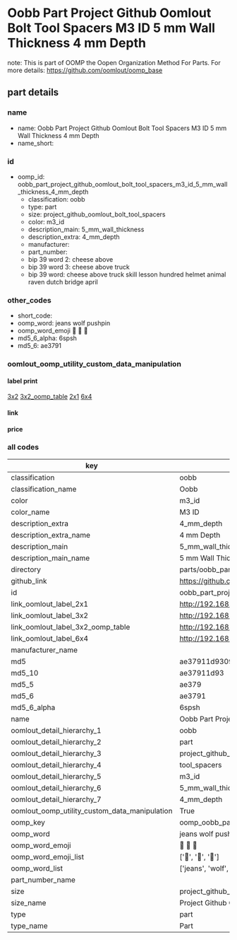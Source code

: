 # Oobb Part Project Github Oomlout Bolt Tool Spacers M3 ID 5 mm Wall Thickness 4 mm Depth  

note: This is part of OOMP the Oopen Organization Method For Parts. For more details: https://github.com/oomlout/oomp_base

##  part details
  







### name
* name: Oobb Part Project Github Oomlout Bolt Tool Spacers M3 ID 5 mm Wall Thickness 4 mm Depth
* name_short: 
### id
* oomp_id: oobb_part_project_github_oomlout_bolt_tool_spacers_m3_id_5_mm_wall_thickness_4_mm_depth
  * classification: oobb
  * type: part
  * size: project_github_oomlout_bolt_tool_spacers
  * color: m3_id
  * description_main: 5_mm_wall_thickness
  * description_extra: 4_mm_depth
  * manufacturer: 
  * part_number: 
  * bip 39 word 2: cheese above
  * bip 39 word 3: cheese above truck
  * bip 39 word: cheese above truck skill lesson hundred helmet animal raven dutch bridge april

### other_codes
* short_code: 
* oomp_word: jeans wolf pushpin
* oomp_word_emoji :jeans: :wolf: :pushpin:
* md5_6_alpha: 6spsh
* md5_6: ae3791






### oomlout_oomp_utility_custom_data_manipulation
#### label print
[3x2](http://192.168.1.245:1112/?label=oomp%206spsh)
[3x2_oomp_table](http://192.168.1.108:1112/?label=oomp%206spsh)
[2x1](http://192.168.1.242:1112/?label=oomp%206spsh)
[6x4](http://192.168.1.55:1112/?label=oomp%206spsh)    

#### link

                              

#### price







### all codes 
| key | value |  
| --- | --- |  
| classification | oobb |  
| classification_name | Oobb |  
| color | m3_id |  
| color_name | M3 ID |  
| description_extra | 4_mm_depth |  
| description_extra_name | 4 mm Depth |  
| description_main | 5_mm_wall_thickness |  
| description_main_name | 5 mm Wall Thickness |  
| directory | parts/oobb_part_project_github_oomlout_bolt_tool_spacers_m3_id_5_mm_wall_thickness_4_mm_depth |  
| github_link | https://github.com/oomlout/oomlout_oomp_part_src/tree/main/parts/oobb_part_project_github_oomlout_bolt_tool_spacers_m3_id_5_mm_wall_thickness_4_mm_depth |  
| id | oobb_part_project_github_oomlout_bolt_tool_spacers_m3_id_5_mm_wall_thickness_4_mm_depth |  
| link_oomlout_label_2x1 | http://192.168.1.242:1112/?label=oomp%206spsh |  
| link_oomlout_label_3x2 | http://192.168.1.245:1112/?label=oomp%206spsh |  
| link_oomlout_label_3x2_oomp_table | http://192.168.1.108:1112/?label=oomp%206spsh |  
| link_oomlout_label_6x4 | http://192.168.1.55:1112/?label=oomp%206spsh |  
| manufacturer_name |  |  
| md5 | ae37911d93090d5dbcc03ca7d2402139 |  
| md5_10 | ae37911d93 |  
| md5_5 | ae379 |  
| md5_6 | ae3791 |  
| md5_6_alpha | 6spsh |  
| name | Oobb Part Project Github Oomlout Bolt Tool Spacers M3 ID 5 mm Wall Thickness 4 mm Depth |  
| oomlout_detail_hierarchy_1 | oobb |  
| oomlout_detail_hierarchy_2 | part |  
| oomlout_detail_hierarchy_3 | project_github_bolt |  
| oomlout_detail_hierarchy_4 | tool_spacers |  
| oomlout_detail_hierarchy_5 | m3_id |  
| oomlout_detail_hierarchy_6 | 5_mm_wall_thickness |  
| oomlout_detail_hierarchy_7 | 4_mm_depth |  
| oomlout_oomp_utility_custom_data_manipulation | True |  
| oomp_key | oomp_oobb_part_project_github_oomlout_bolt_tool_spacers_m3_id_5_mm_wall_thickness_4_mm_depth |  
| oomp_word | jeans wolf pushpin |  
| oomp_word_emoji | :jeans: :wolf: :pushpin: |  
| oomp_word_emoji_list | [':jeans:', ':wolf:', ':pushpin:'] |  
| oomp_word_list | ['jeans', 'wolf', 'pushpin'] |  
| part_number_name |  |  
| size | project_github_oomlout_bolt_tool_spacers |  
| size_name | Project Github Oomlout Bolt Tool Spacers |  
| type | part |  
| type_name | Part |  
